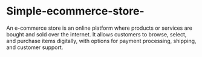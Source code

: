 # Simple-ecommerce-store-
An e-commerce store is an online platform where products or services are bought and sold over the internet. It allows customers to browse, select, and purchase items digitally, with options for payment processing, shipping, and customer support.
